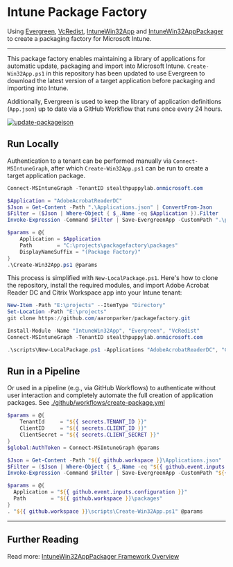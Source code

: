 # Intune Package Factory

Using [Evergreen](https://stealthpuppy.com/evergreen), [VcRedist](https://vcredist.com/), [IntuneWin32App](https://github.com/MSEndpointMgr/IntuneWin32App) and [IntuneWin32AppPackager](https://github.com/MSEndpointMgr/IntuneWin32AppPackager) to create a packaging factory for Microsoft Intune.

----

This package factory enables maintaining a library of applications for automatic update, packaging and import into Microsoft Intune. `Create-Win32App.ps1` in this repository has been updated to use Evergreen to download the latest version of a target application before packaging and importing into Intune.

Additionally, Evergreen is used to keep the library of application definitions (`App.json`) up to date via a GitHub Workflow that runs once every 24 hours.

[![update-packagejson](https://github.com/aaronparker/packagefactory/actions/workflows/update-packagejson.yml/badge.svg)](https://github.com/aaronparker/packagefactory/actions/workflows/update-packagejson.yml)

## Run Locally

Authentication to a tenant can be performed manually via `Connect-MSIntuneGraph`, after which `Create-Win32App.ps1` can be run to create a target application package.

```powershell
Connect-MSIntuneGraph -TenantID stealthpuppylab.onmicrosoft.com

$Application = "AdobeAcrobatReaderDC"
$Json = Get-Content -Path ".\Applications.json" | ConvertFrom-Json
$Filter = ($Json | Where-Object { $_.Name -eq $Application }).Filter
Invoke-Expression -Command $Filter | Save-EvergreenApp -CustomPath ".\packages\$Application\Source"

$params = @{
    Application = $Application
    Path        = "C:\projects\packagefactory\packages"
    DisplayNameSuffix = "(Package Factory)"
}
.\Create-Win32App.ps1 @params
```

This process is simplified with `New-LocalPackage.ps1`. Here's how to clone the repository, install the required modules, and import Adobe Acrobat Reader DC and Citrix Workspace app into your Intune tenant:

```powershell
New-Item -Path "E:\projects" --ItemType "Directory"
Set-Location -Path "E:\projects"
git clone https://github.com/aaronparker/packagefactory.git

Install-Module -Name "IntuneWin32App", "Evergreen", "VcRedist"
Connect-MSIntuneGraph -TenantID stealthpuppylab.onmicrosoft.com

.\scripts\New-LocalPackage.ps1 -Applications "AdobeAcrobatReaderDC", "CitrixWorkspaceApp"
```

## Run in a Pipeline

Or used in a pipeline (e.g., via GitHub Workflows) to authenticate without user interaction and completely automate the full creation of application packages. See [./github/workflows/create-package.yml](./.github/workflows/create-package.yml)

```powershell
$params = @{
    TenantId     = "${{ secrets.TENANT_ID }}"
    ClientID     = "${{ secrets.CLIENT_ID }}"
    ClientSecret = "${{ secrets.CLIENT_SECRET }}"
}
$global:AuthToken = Connect-MSIntuneGraph @params

$Json = Get-Content -Path "${{ github.workspace }}\Applications.json" | ConvertFrom-Json
$Filter = ($Json | Where-Object { $_.Name -eq "${{ github.event.inputs.configuration }}" }).Filter
Invoke-Expression -Command $Filter | Save-EvergreenApp -CustomPath "${{ github.workspace }}\packages\${{ github.event.inputs.configuration }}\Source"

$params = @{
  Application = "${{ github.event.inputs.configuration }}"
  Path        = "${{ github.workspace }}\packages"
}
. "${{ github.workspace }}\scripts\Create-Win32App.ps1" @params
```

----

## Further Reading

Read more: [IntuneWin32AppPackager Framework Overview](INTUNEWIN32.md)
